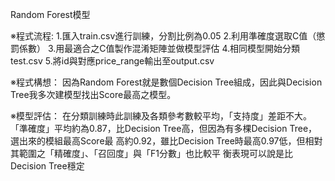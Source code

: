 Random Forest模型

※程式流程:
1.匯入train.csv進行訓練，分割比例為0.05
2.利用準確度選取C值（懲罰係數）
3.用最適合之C值製作混淆矩陣並做模型評估
4.相同模型開始分類test.csv
5.將id與對應price_range輸出至output.csv


※程式構想：
    因為Random Forest就是數個Decision Tree組成，因此與Decision Tree我多次建模型找出Score最高之模型。

※模型評估：
    在分類訓練時此訓練及各類參考數較平均，「支持度」差距不大。
    「準確度」平均約為0.87，比Decision Tree高，但因為有多棵Decision Tree，選出來的模組最高Score最
高約0.92，雖比Decision Tree時最高0.97低，但相對其範圍之「精確度」、「召回度」與「F1分數」也比較平
衡表現可以說是比Decision Tree穩定